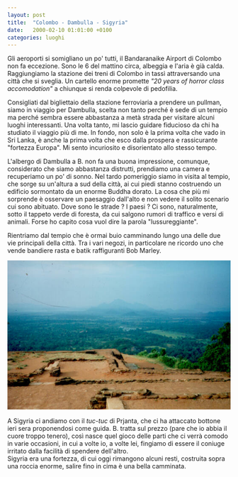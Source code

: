 ```yaml
---
layout: post
title:  "Colombo - Dambulla - Sigyria"
date:   2000-02-10 01:01:00 +0100
categories: luoghi
---
```

Gli aeroporti si somigliano un po' tutti, il Bandaranaike Airport di Colombo non fa eccezione. Sono le 6 del mattino circa, albeggia e l'aria è già calda. Raggiungiamo la stazione dei treni di Colombo in tassì attraversando una città che si sveglia. Un cartello enorme promette *"20 years of horror class accomodation"* a chiunque si renda colpevole di pedofilia.

Consigliati dal bigliettaio della stazione ferroviaria a prendere un pullman, siamo in viaggio per Dambulla, scelta non tanto perché è sede di un tempio ma perché sembra essere abbastanza a metà strada per visitare alcuni luoghi interessanti. Una volta tanto, mi lascio guidare fiducioso da chi ha studiato il viaggio più di me.
In fondo, non solo è la prima volta che vado in Sri Lanka, è anche la prima volta che esco dalla prospera e rassicurante "fortezza Europa". Mi sento incuriosito e disorientato allo stesso tempo.

L'albergo di Dambulla a B. non fa una buona impressione, comunque, considerato che siamo abbastanza distrutti, prendiamo una camera e recuperiamo un po' di sonno.
Nel tardo pomeriggio siamo in visita al tempio, che sorge su un'altura a sud della città, ai cui piedi stanno costruendo un edificio sormontato da un enorme Buddha dorato. La cosa che più mi sorprende è osservare un paesaggio dall'alto e non vedere il solito scenario cui sono abituato. Dove sono le strade ? I paesi ? Ci sono, naturalmente, sotto il tappeto verde di foresta, da cui salgono rumori di traffico e versi di animali. Forse ho capito cosa vuol dire la parola "lussureggiante".

Rientriamo dal tempio che è ormai buio camminando lungo una delle due vie principali della città. Tra i vari negozi, in particolare ne ricordo uno che vende bandiere rasta e batik raffiguranti Bob Marley.

![Sigyria](/uploads/2008/07/sigyria.jpg "Sigyria")

A Sigyria ci andiamo con il *tuc-tuc* di Prjanta, che ci ha attaccato bottone ieri sera proponendosi come guida. B. tratta sul prezzo (pare che io abbia il cuore troppo tenero), così nasce quel gioco delle parti che ci verrà comodo in varie occasioni, in cui a volte io, a volte lei, fingiamo di essere il coniuge irritato dalla facilità di spendere dell'altro.  
Sigyria era una fortezza, di cui oggi rimangono alcuni resti, costruita sopra una roccia enorme, salire fino in cima è una bella camminata.